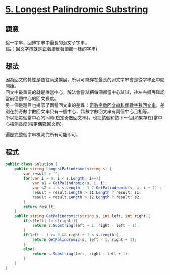 # [5. Longest Palindromic Substring](https://leetcode.com/problems/longest-palindromic-substring/?envType=daily-question&envId=2023-10-27)

## 題意

給一字串，回傳字串中最長的迴文子字串。  
(註：回文字串就是正著讀反著讀都一樣的字串)

## 想法

因為回文的特性是要往兩邊擴展，所以可能存在最長的迴文字串會是從字串正中間開始。  
回文中最重要的就是誰當中心，解法會嘗試把每個都當中心試試，往左右擴展確認當前這個中心的回文長度。  
另一個是題目也揭示了兩種回文串的差異：<ins>奇數字數回文串和偶數字數回文串</ins>，差別在於奇數字數回文串只有一個中心，偶數字數回文串有兩個中心且相等。  
所以把每個當中心的同時(檢定奇數回文串)，也把該個和該下一個(如果存在)當中心檢測長度(檢定偶數回文串)。

遍歷完整個字串檢測完所有可能即可。

## 程式

```csharp
public class Solution {
    public string LongestPalindrome(string s) {
        var result = "";
        for(var i = 0; i < s.Length; i++){
            var s1 = GetPalindromic(s, i, i);
            var s2 = i < s.Length - 1 ? GetPalindromic(s, i, i + 1) : "";
            result = result.Length > s1.Length ? result: s1;
            result = result.Length > s2.Length ? result: s2;
        }
        return result;
    }
    public string GetPalindromic(string s, int left, int right){
        if(s[left] != s[right]){
            return s.Substring(left + 1, right - left - 1);
        }
        if(left - 1 >= 0 && right + 1 < s.Length){
            return GetPalindromic(s, left - 1, right + 1);
        }
        else{
            return s.Substring(left, right - left + 1);
        }
    }
}
```
